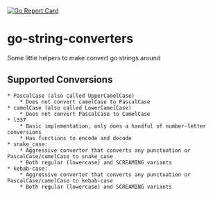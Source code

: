 [![Go Report Card](https://goreportcard.com/badge/github.com/emarcey/go-string-converters)](https://goreportcard.com/report/github.com/emarcey/go-string-converters)

# go-string-converters
Some little helpers to make convert go strings around

## Supported Conversions
    * PascalCase (also called UpperCamelCase)
        * Does not convert camelCase to PascalCase
    * camelCase (also called LowerCamelCase)
        * Does not convert PascalCase to CamelCase
    * l337
        * Basic implementation, only does a handful of number-letter conversions
        * Has functions to encode and decode
    * snake_case:
        * Aggressive converter that converts any punctuation or PascalCase/camelCase to snake_case
        * Both regular (lowercase) and SCREAMING variants
    * kebab-case:
        * Aggressive converter that converts any punctuation or PascalCase/camelCase to kebab-case
        * Both regular (lowercase) and SCREAMING variants
